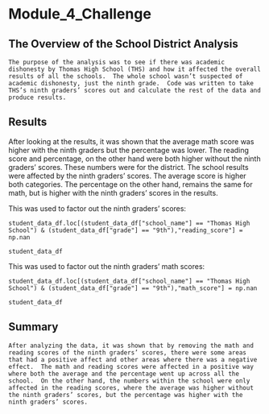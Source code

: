 # Module_4_Challenge


## The Overview of the School District Analysis

	The purpose of the analysis was to see if there was academic dishonesty by Thomas High School (THS) and how it affected the overall results of all the schools.  The whole school wasn’t suspected of academic dishonesty, just the ninth grade.  Code was written to take THS’s ninth graders’ scores out and calculate the rest of the data and produce results.

## Results

After looking at the results, it was shown that the average math score was higher with the ninth graders but the percentage was lower.  The reading score and percentage, on the other hand were both higher without the ninth graders’ scores.  These numbers were for the district.  The school results were affected by the ninth graders’ scores.  The average score is higher both categories.  The percentage on the other hand, remains the same for math, but is higher with the ninth graders’ scores in the results.

This was used to factor out the ninth graders’ scores:

	student_data_df.loc[(student_data_df["school_name"] == "Thomas High School") & (student_data_df["grade"] == "9th"),"reading_score"] = np.nan

	student_data_df

This was used to factor out the ninth graders’ math scores:

	student_data_df.loc[(student_data_df["school_name"] == "Thomas High School") & (student_data_df["grade"] == "9th"),"math_score"] = np.nan

	student_data_df


## Summary

	After analyzing the data, it was shown that by removing the math and reading scores of the ninth graders’ scores, there were some areas that had a positive affect and other areas where there was a negative effect.  The math and reading scores were affected in a positive way where both the average and the percentage went up across all the school.  On the other hand, the numbers within the school were only affected in the reading scores, where the average was higher without the ninth graders’ scores, but the percentage was higher with the ninth graders’ scores.
